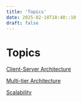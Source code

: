 ```yaml
---
title: 'Topics'
date: 2025-02-18T18:40::10
draft: false
---
```


# Topics

[Client-Server Architecture](Topics%20a13ec63e20b449e68ecb72b6620ac2d2/Client-Server%20Architecture%20899ac84281984d2cbc9463b89bb07759.md)

[Multi-tier Architecture](Topics%20a13ec63e20b449e68ecb72b6620ac2d2/Multi-tier%20Architecture%20cdf95f0cfd354b5d959f2cbb636c4b03.md)

[Scalability](Topics%20a13ec63e20b449e68ecb72b6620ac2d2/Scalability%20cb0a56a6dda4429a8547f6d3319b60d1.md)
